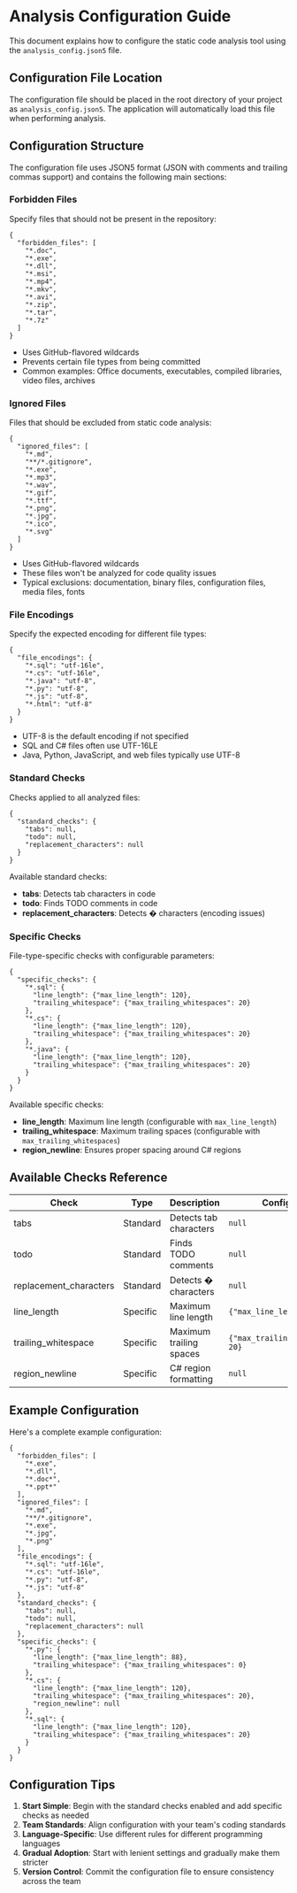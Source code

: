 # Analysis Configuration Guide

This document explains how to configure the static code analysis tool using the `analysis_config.json5` file.

## Configuration File Location

The configuration file should be placed in the root directory of your project as `analysis_config.json5`. The application will automatically load this file when performing analysis.

## Configuration Structure

The configuration file uses JSON5 format (JSON with comments and trailing commas support) and contains the following main sections:

### Forbidden Files

Specify files that should not be present in the repository:

```json5
{
  "forbidden_files": [
    "*.doc",
    "*.exe",
    "*.dll",
    "*.msi",
    "*.mp4",
    "*.mkv",
    "*.avi",
    "*.zip",
    "*.tar",
    "*.7z"
  ]
}
```

- Uses GitHub-flavored wildcards
- Prevents certain file types from being committed
- Common examples: Office documents, executables, compiled libraries, video files, archives

### Ignored Files

Files that should be excluded from static code analysis:

```json5
{
  "ignored_files": [
    "*.md",
    "**/*.gitignore",
    "*.exe",
    "*.mp3",
    "*.wav",
    "*.gif",
    "*.ttf",
    "*.png",
    "*.jpg",
    "*.ico",
    "*.svg"
  ]
}
```

- Uses GitHub-flavored wildcards
- These files won't be analyzed for code quality issues
- Typical exclusions: documentation, binary files, configuration files, media files, fonts

### File Encodings

Specify the expected encoding for different file types:

```json5
{
  "file_encodings": {
    "*.sql": "utf-16le",
    "*.cs": "utf-16le",
    "*.java": "utf-8",
    "*.py": "utf-8",
    "*.js": "utf-8",
    "*.html": "utf-8"
  }
}
```

- UTF-8 is the default encoding if not specified
- SQL and C# files often use UTF-16LE
- Java, Python, JavaScript, and web files typically use UTF-8

### Standard Checks

Checks applied to all analyzed files:

```json5
{
  "standard_checks": {
    "tabs": null,
    "todo": null,
    "replacement_characters": null
  }
}
```

Available standard checks:

- **tabs**: Detects tab characters in code
- **todo**: Finds TODO comments in code
- **replacement_characters**: Detects � characters (encoding issues)

### Specific Checks

File-type-specific checks with configurable parameters:

```json5
{
  "specific_checks": {
    "*.sql": {
      "line_length": {"max_line_length": 120},
      "trailing_whitespace": {"max_trailing_whitespaces": 20}
    },
    "*.cs": {
      "line_length": {"max_line_length": 120},
      "trailing_whitespace": {"max_trailing_whitespaces": 20}
    },
    "*.java": {
      "line_length": {"max_line_length": 120},
      "trailing_whitespace": {"max_trailing_whitespaces": 20}
    }
  }
}
```

Available specific checks:

- **line_length**: Maximum line length (configurable with `max_line_length`)
- **trailing_whitespace**: Maximum trailing spaces (configurable with `max_trailing_whitespaces`)
- **region_newline**: Ensures proper spacing around C# regions

## Available Checks Reference

| Check                  | Type     | Description             | Configuration                      |
| ---------------------- | -------- | ----------------------- | ---------------------------------- |
| tabs                   | Standard | Detects tab characters  | `null`                             |
| todo                   | Standard | Finds TODO comments     | `null`                             |
| replacement_characters | Standard | Detects � characters    | `null`                             |
| line_length            | Specific | Maximum line length     | `{"max_line_length": 120}`         |
| trailing_whitespace    | Specific | Maximum trailing spaces | `{"max_trailing_whitespaces": 20}` |
| region_newline         | Specific | C# region formatting    | `null`                             |

## Example Configuration

Here's a complete example configuration:

```json5
{
  "forbidden_files": [
    "*.exe",
    "*.dll",
    "*.doc*",
    "*.ppt*"
  ],
  "ignored_files": [
    "*.md",
    "**/*.gitignore",
    "*.exe",
    "*.jpg",
    "*.png"
  ],
  "file_encodings": {
    "*.sql": "utf-16le",
    "*.cs": "utf-16le",
    "*.py": "utf-8",
    "*.js": "utf-8"
  },
  "standard_checks": {
    "tabs": null,
    "todo": null,
    "replacement_characters": null
  },
  "specific_checks": {
    "*.py": {
      "line_length": {"max_line_length": 88},
      "trailing_whitespace": {"max_trailing_whitespaces": 0}
    },
    "*.cs": {
      "line_length": {"max_line_length": 120},
      "trailing_whitespace": {"max_trailing_whitespaces": 20},
      "region_newline": null
    },
    "*.sql": {
      "line_length": {"max_line_length": 120},
      "trailing_whitespace": {"max_trailing_whitespaces": 20}
    }
  }
}
```

## Configuration Tips

1. **Start Simple**: Begin with the standard checks enabled and add specific checks as needed
2. **Team Standards**: Align configuration with your team's coding standards
3. **Language-Specific**: Use different rules for different programming languages
4. **Gradual Adoption**: Start with lenient settings and gradually make them stricter
5. **Version Control**: Commit the configuration file to ensure consistency across the team